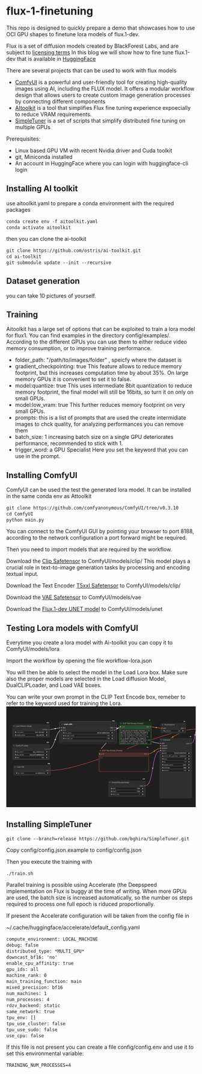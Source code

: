 # flux-1-finetuning

This repo is designed to quickly  prepare a demo that showcases how to use OCI GPU shapes to finetune lora models of flux.1-dev. 

Flux is a set of diffusion models created by BlackForest Labs, and are subject to [licensing terms](https://github.com/black-forest-labs/flux/blob/main/model_licenses/LICENSE-FLUX1-dev)
In this blog we will show how to fine tune flux.1-dev that is available in [HuggingFace](https://huggingface.co/black-forest-labs/FLUX.1-dev)

There are several projects that can be used to work with flux models
- [ComfyUI](https://github.com/comfyanonymous/ComfyUI) is a powerful and user-friendly tool for creating high-quality images using AI, including the FLUX model. It offers a modular workflow design that allows users to create custom image generation processes by connecting different components
- [AItoolkit](https://github.com/comfyanonymous/ComfyUI) is a tool that simplifies Flux fine tuning experience expoecially to reduce VRAM requirements. 
- [SimpleTuner](https://github.com/bghira/SimpleTuner) is a set of scripts that simplify distributed fine tuning on multiple GPUs 

Prerequisites: 
- Linux based GPU VM with recent Nvidia driver and Cuda toolkit
- git, Miniconda installed
- An account in HuggingFace where you can login with huggingface-cli login

## Installing AI toolkit ##

use aitoolkit.yaml  to prepare a conda environment with the required packages 

```
conda create env -f aitoolkit.yaml
conda activate aitoolkit
```

then you can clone the ai-toolkit 
```
git clone https://github.com/ostris/ai-toolkit.git
cd ai-toolkit
git submodule update --init --recursive
```

## Dataset generation ##

you can take 10 pictures of yourself.


## Training

Aitoolkit has a large set of options that can be exploited to train a lora model for flux1. You can find examples in the directory config/examples/.
According to the different GPUs you can use them to either reduce video memory consumption, or to improve training performance. 


- folder_path: "/path/to/images/folder" , speicfy where the dataset is
- gradient_checkpointing: true  This feature allows to reduce memory footprint, but this increases computation time by about 35%. On large memory GPUs it is convenient to set it to false.
- model:quantize: true  This uses intermediate 8bit quantization to reduce memory footprint, the final model will still be 16bits, so turn it on only on small GPUs.
- model:low_vram: true  This further reduces memory footprint on very small GPUs.
- prompts: this is a list of prompts that are used the create intermidiate images to chck quality, for analyzing performances you can remove them    
- batch_size: 1 increasing batch size on a single GPU deteriorates performance, recommended to stick with 1.
- trigger_word: a GPU Specialist   Here you set the keyword that you can use in the prompt.

## Installing ComfyUI

ComfyUI can be used the test the generated lora model. It can be installed in the same conda env as Attoolkit

```
git clone https://github.com/comfyanonymous/ComfyUI/tree/v0.3.10
cd ComfyUI
python main.py
```

You can connect to the ComfyUI GUI by pointing your browser to port 8188, according to the network configuration a port forward might be required. 

Then you need to import models that are required by the workflow.

Download the [Clip Safetensor](https://huggingface.co/comfyanonymous/flux_text_encoders/blob/main/clip_l.safetensors) to ComfyUI/models/clip/
This model plays a crucial role in text-to-image generation tasks by processing and encoding textual input.

Download the Text Encoder [T5xxl Safetensor](https://huggingface.co/comfyanonymous/flux_text_encoders/blob/main/t5xxl_fp8_e4m3fn.safetensors) to ComfyUI/models/clip/

Download the [VAE Safetensor](https://huggingface.co/black-forest-labs/FLUX.1-schnell/blob/main/ae.safetensors) to ComfyUI/models/vae

Download the [Flux.1-dev UNET model](https://huggingface.co/black-forest-labs/FLUX.1-dev/tree/main) to ComfyUI/models/unet

## Testing Lora models with ComfyUI

Everytime you create a lora model with Ai-toolkit you can copy it to ComfyUI/models/lora 

Import the workflow by opening the file workflow-lora.json 

You will then be able to select the model in the Load Lora box. Make sure also the proper models are selected in the Load diffusion Model, DualCLIPLoader, and Load VAE boxes.

You can write your own prompt in the CLIP Text Encode box, remeber to refer to the keyword used for training the Lora.
![Alt text](files/ComfyUI.png?raw=true "ComfyUI Lora workflow")

## Installing SimpleTuner

```
git clone --branch=release https://github.com/bghira/SimpleTuner.git
```
Copy config/config.json.example to config/config.json

Then you execute the training with

```
./train.sh
```

Parallel training is possible using Accelerate (the Deepspeed implementation on Flux is buggy at the time of writing.
When more GPUs are used, the batch size is increased automatically, so the number os steps required to process one full epoch is riduced proportionally.


If present the Accelerate configuration will be taken from the config file in

~/.cache/huggingface/accelerate/default_config.yaml

```
compute_environment: LOCAL_MACHINE
debug: false
distributed_type: *MULTI_GPU*
downcast_bf16: 'no'
enable_cpu_affinity: true
gpu_ids: all
machine_rank: 0
main_training_function: main
mixed_precision: bf16
num_machines: 1
num_processes: 4
rdzv_backend: static
same_network: true
tpu_env: []
tpu_use_cluster: false
tpu_use_sudo: false
use_cpu: false
```

If this file is not present you can create a file config/config.env and use it to set this environmental variable:

```
TRAINING_NUM_PROCESSES=4
```






